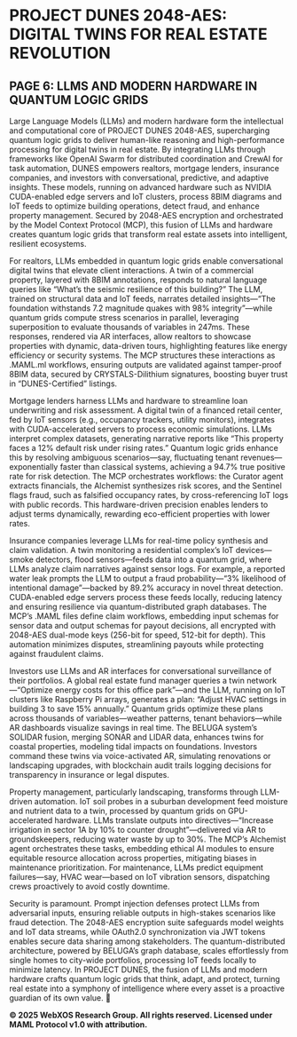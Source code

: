 # PROJECT DUNES 2048-AES: DIGITAL TWINS FOR REAL ESTATE REVOLUTION

## PAGE 6: LLMS AND MODERN HARDWARE IN QUANTUM LOGIC GRIDS

Large Language Models (LLMs) and modern hardware form the intellectual and computational core of PROJECT DUNES 2048-AES, supercharging quantum logic grids to deliver human-like reasoning and high-performance processing for digital twins in real estate. By integrating LLMs through frameworks like OpenAI Swarm for distributed coordination and CrewAI for task automation, DUNES empowers realtors, mortgage lenders, insurance companies, and investors with conversational, predictive, and adaptive insights. These models, running on advanced hardware such as NVIDIA CUDA-enabled edge servers and IoT clusters, process 8BIM diagrams and IoT feeds to optimize building operations, detect fraud, and enhance property management. Secured by 2048-AES encryption and orchestrated by the Model Context Protocol (MCP), this fusion of LLMs and hardware creates quantum logic grids that transform real estate assets into intelligent, resilient ecosystems.

For realtors, LLMs embedded in quantum logic grids enable conversational digital twins that elevate client interactions. A twin of a commercial property, layered with 8BIM annotations, responds to natural language queries like “What’s the seismic resilience of this building?” The LLM, trained on structural data and IoT feeds, narrates detailed insights—“The foundation withstands 7.2 magnitude quakes with 98% integrity”—while quantum grids compute stress scenarios in parallel, leveraging superposition to evaluate thousands of variables in 247ms. These responses, rendered via AR interfaces, allow realtors to showcase properties with dynamic, data-driven tours, highlighting features like energy efficiency or security systems. The MCP structures these interactions as .MAML.ml workflows, ensuring outputs are validated against tamper-proof 8BIM data, secured by CRYSTALS-Dilithium signatures, boosting buyer trust in “DUNES-Certified” listings.

Mortgage lenders harness LLMs and hardware to streamline loan underwriting and risk assessment. A digital twin of a financed retail center, fed by IoT sensors (e.g., occupancy trackers, utility monitors), integrates with CUDA-accelerated servers to process economic simulations. LLMs interpret complex datasets, generating narrative reports like “This property faces a 12% default risk under rising rates.” Quantum logic grids enhance this by resolving ambiguous scenarios—say, fluctuating tenant revenues—exponentially faster than classical systems, achieving a 94.7% true positive rate for risk detection. The MCP orchestrates workflows: the Curator agent extracts financials, the Alchemist synthesizes risk scores, and the Sentinel flags fraud, such as falsified occupancy rates, by cross-referencing IoT logs with public records. This hardware-driven precision enables lenders to adjust terms dynamically, rewarding eco-efficient properties with lower rates.

Insurance companies leverage LLMs for real-time policy synthesis and claim validation. A twin monitoring a residential complex’s IoT devices—smoke detectors, flood sensors—feeds data into a quantum grid, where LLMs analyze claim narratives against sensor logs. For example, a reported water leak prompts the LLM to output a fraud probability—“3% likelihood of intentional damage”—backed by 89.2% accuracy in novel threat detection. CUDA-enabled edge servers process these feeds locally, reducing latency and ensuring resilience via quantum-distributed graph databases. The MCP’s .MAML files define claim workflows, embedding input schemas for sensor data and output schemas for payout decisions, all encrypted with 2048-AES dual-mode keys (256-bit for speed, 512-bit for depth). This automation minimizes disputes, streamlining payouts while protecting against fraudulent claims.

Investors use LLMs and AR interfaces for conversational surveillance of their portfolios. A global real estate fund manager queries a twin network—“Optimize energy costs for this office park”—and the LLM, running on IoT clusters like Raspberry Pi arrays, generates a plan: “Adjust HVAC settings in building 3 to save 15% annually.” Quantum grids optimize these plans across thousands of variables—weather patterns, tenant behaviors—while AR dashboards visualize savings in real time. The BELUGA system’s SOLIDAR fusion, merging SONAR and LIDAR data, enhances twins for coastal properties, modeling tidal impacts on foundations. Investors command these twins via voice-activated AR, simulating renovations or landscaping upgrades, with blockchain audit trails logging decisions for transparency in insurance or legal disputes.

Property management, particularly landscaping, transforms through LLM-driven automation. IoT soil probes in a suburban development feed moisture and nutrient data to a twin, processed by quantum grids on GPU-accelerated hardware. LLMs translate outputs into directives—“Increase irrigation in sector 1A by 10% to counter drought”—delivered via AR to groundskeepers, reducing water waste by up to 30%. The MCP’s Alchemist agent orchestrates these tasks, embedding ethical AI modules to ensure equitable resource allocation across properties, mitigating biases in maintenance prioritization. For maintenance, LLMs predict equipment failures—say, HVAC wear—based on IoT vibration sensors, dispatching crews proactively to avoid costly downtime.

Security is paramount. Prompt injection defenses protect LLMs from adversarial inputs, ensuring reliable outputs in high-stakes scenarios like fraud detection. The 2048-AES encryption suite safeguards model weights and IoT data streams, while OAuth2.0 synchronization via JWT tokens enables secure data sharing among stakeholders. The quantum-distributed architecture, powered by BELUGA’s graph database, scales effortlessly from single homes to city-wide portfolios, processing IoT feeds locally to minimize latency. In PROJECT DUNES, the fusion of LLMs and modern hardware crafts quantum logic grids that think, adapt, and protect, turning real estate into a symphony of intelligence where every asset is a proactive guardian of its own value. 🐪

**© 2025 WebXOS Research Group. All rights reserved. Licensed under MAML Protocol v1.0 with attribution.**